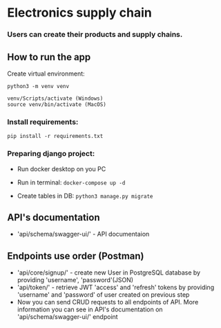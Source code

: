 # Electronics supply chain

### Users can create their products and supply chains.

## How to run the app

Create virtual environment:
```
python3 -m venv venv
```
```
venv/Scripts/activate (Windows)
source venv/bin/activate (MacOS)
```
### Install requirements:
```
pip install -r requirements.txt
```
### Preparing django project:

* Run docker desktop on you PC

* Run in terminal: ```docker-compose up -d```

* Create tables in DB: ```python3 manage.py migrate```

## API's documentation

* 'api/schema/swagger-ui/' - API documentaion

## Endpoints use order (Postman)

* 'api/core/signup/' - create new User in PostgreSQL database by providing 'username', 'password'(JSON)
* 'api/token/' - retrieve JWT 'access' and 'refresh' tokens by providing 'username' and 'password' of user created on previous step
* Now you can send CRUD requests to all endpoints of API. More information you can see in API's documentation on 'api/schema/swagger-ui/' endpoint 
